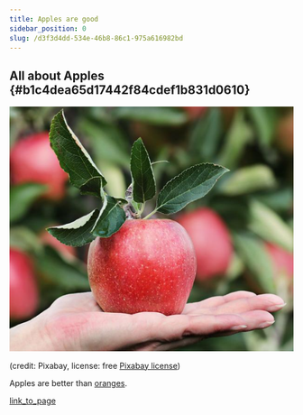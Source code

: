 ```yaml
---
title: Apples are good
sidebar_position: 0
slug: /d3f3d4dd-534e-46b8-86c1-975a616982bd
---
```




## All about Apples {#b1c4dea65d17442f84cdef1b831d0610}


![](./1911112500.png)


(credit: Pixabay, license: free [Pixabay license](https://pixabay.com/service/license/))


Apples are better than [oranges](/oranges).


[link_to_page](8d50668e-7b0f-4326-a345-93fcf0919c49)


